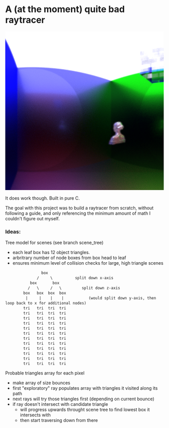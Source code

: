 # A (at the moment) quite bad raytracer

![alt text](results/statue.bmp "example image")

It does work though. Built in pure C.  

The goal with this project was to build a raytracer from scratch, without following a guide, and only referencing the minimum amount of math I couldn't figure out myself.

### Ideas:
Tree model for scenes (see branch scene_tree)
- each leaf box has 12 object triangles.
- arbritrary number of node boxes from box head to leaf
- ensures minimum level of collision checks for large, high triangle scenes

~~~~
                box
              /     \          split down x-axis
           box       box
          /   \     /   \         split down z-axis
        box   box  box  box
         |     |    |    |           (would split down y-axis, then loop back to x for additional nodes)
        tri   tri  tri  tri
        tri   tri  tri  tri
        tri   tri  tri  tri
        tri   tri  tri  tri
        tri   tri  tri  tri
        tri   tri  tri  tri
        tri   tri  tri  tri
        tri   tri  tri  tri
        tri   tri  tri  tri
        tri   tri  tri  tri
        tri   tri  tri  tri
        tri   tri  tri  tri
~~~~

Probable triangles array for each pixel
- make array of size bounces
- first "exploratory" ray populates array with triangles it visited along its path
- next rays will try those triangles first (depending on current bounce)
- if ray doesn't intersect with candidate triangle
  - will progress upwards throught scene tree to find lowest box it intersects with
  - then start traversing down from there
